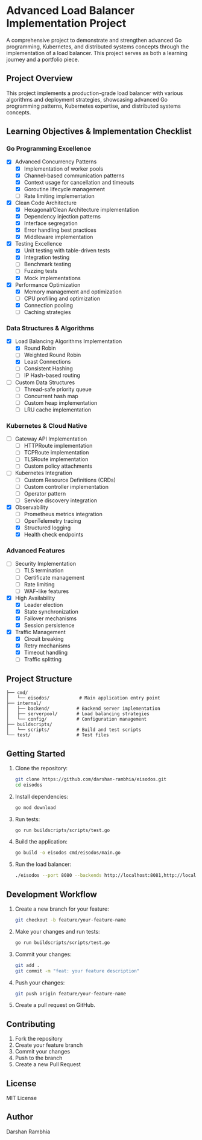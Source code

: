 # Advanced Load Balancer Implementation Project

A comprehensive project to demonstrate and strengthen advanced Go programming, Kubernetes, and distributed systems concepts through the implementation of a load balancer. This project serves as both a learning journey and a portfolio piece.

## Project Overview

This project implements a production-grade load balancer with various algorithms and deployment strategies, showcasing advanced Go programming patterns, Kubernetes expertise, and distributed systems concepts.

## Learning Objectives & Implementation Checklist

### Go Programming Excellence

- [x] Advanced Concurrency Patterns
  - [x] Implementation of worker pools
  - [x] Channel-based communication patterns
  - [x] Context usage for cancellation and timeouts
  - [x] Goroutine lifecycle management
  - [ ] Rate limiting implementation
  
- [x] Clean Code Architecture
  - [x] Hexagonal/Clean Architecture implementation
  - [x] Dependency injection patterns
  - [x] Interface segregation
  - [x] Error handling best practices
  - [x] Middleware implementation

- [x] Testing Excellence
  - [x] Unit testing with table-driven tests
  - [x] Integration testing
  - [ ] Benchmark testing
  - [ ] Fuzzing tests
  - [x] Mock implementations
  
- [x] Performance Optimization
  - [x] Memory management and optimization
  - [ ] CPU profiling and optimization
  - [x] Connection pooling
  - [ ] Caching strategies

### Data Structures & Algorithms

- [x] Load Balancing Algorithms Implementation
  - [x] Round Robin
  - [ ] Weighted Round Robin
  - [x] Least Connections
  - [ ] Consistent Hashing
  - [ ] IP Hash-based routing

- [ ] Custom Data Structures
  - [ ] Thread-safe priority queue
  - [ ] Concurrent hash map
  - [ ] Custom heap implementation
  - [ ] LRU cache implementation

### Kubernetes & Cloud Native

- [ ] Gateway API Implementation
  - [ ] HTTPRoute implementation
  - [ ] TCPRoute implementation
  - [ ] TLSRoute implementation
  - [ ] Custom policy attachments

- [ ] Kubernetes Integration
  - [ ] Custom Resource Definitions (CRDs)
  - [ ] Custom controller implementation
  - [ ] Operator pattern
  - [ ] Service discovery integration
  
- [x] Observability
  - [ ] Prometheus metrics integration
  - [ ] OpenTelemetry tracing
  - [x] Structured logging
  - [x] Health check endpoints

### Advanced Features

- [ ] Security Implementation
  - [ ] TLS termination
  - [ ] Certificate management
  - [ ] Rate limiting
  - [ ] WAF-like features

- [x] High Availability
  - [x] Leader election
  - [x] State synchronization
  - [x] Failover mechanisms
  - [x] Session persistence

- [x] Traffic Management
  - [x] Circuit breaking
  - [x] Retry mechanisms
  - [x] Timeout handling
  - [ ] Traffic splitting

## Project Structure

```text
├── cmd/
│   └── eisodos/           # Main application entry point
├── internal/
│   ├── backend/          # Backend server implementation
│   ├── serverpool/       # Load balancing strategies
│   └── config/           # Configuration management
├── buildscripts/
│   └── scripts/          # Build and test scripts
└── test/                 # Test files
```

## Getting Started

1. Clone the repository:
   ```bash
   git clone https://github.com/darshan-rambhia/eisodos.git
   cd eisodos
   ```

2. Install dependencies:
   ```bash
   go mod download
   ```

3. Run tests:
   ```bash
   go run buildscripts/scripts/test.go
   ```

4. Build the application:
   ```bash
   go build -o eisodos cmd/eisodos/main.go
   ```

5. Run the load balancer:
   ```bash
   ./eisodos --port 8080 --backends http://localhost:8081,http://localhost:8082
   ```

## Development Workflow

1. Create a new branch for your feature:
   ```bash
   git checkout -b feature/your-feature-name
   ```

2. Make your changes and run tests:
   ```bash
   go run buildscripts/scripts/test.go
   ```

3. Commit your changes:
   ```bash
   git add .
   git commit -m "feat: your feature description"
   ```

4. Push your changes:
   ```bash
   git push origin feature/your-feature-name
   ```

5. Create a pull request on GitHub.

## Contributing

1. Fork the repository
2. Create your feature branch
3. Commit your changes
4. Push to the branch
5. Create a new Pull Request

## License

MIT License

## Author

Darshan Rambhia
